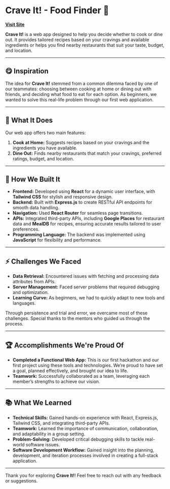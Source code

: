 # Crave It! - Food Finder 🍔

[**Visit Site**](https://crave-it-client.onrender.com/)

**Crave It!** is a web app designed to help you decide whether to cook or dine out. It provides tailored recipes based on your cravings and available ingredients or helps you find nearby restaurants that suit your taste, budget, and location.

---

## 😋 Inspiration

The idea for **Crave It!** stemmed from a common dilemma faced by one of our teammates: choosing between cooking at home or dining out with friends, and deciding what food to eat for each option. As beginners, we wanted to solve this real-life problem through our first web application.

---

## 🔄 What It Does

Our web app offers two main features:
1. **Cook at Home:** Suggests recipes based on your cravings and the ingredients you have available.
2. **Dine Out:** Finds nearby restaurants that match your cravings, preferred ratings, budget, and location.

---

## 🔧 How We Built It

- **Frontend:** Developed using **React** for a dynamic user interface, with **Tailwind CSS** for stylish and responsive design.
- **Backend:** Built with **Express.js** to create RESTful API endpoints for smooth data handling.
- **Navigation:** Used **React Router** for seamless page transitions.
- **APIs:** Integrated third-party APIs, including **Google Places** for restaurant data and **MealDB** for recipes, ensuring accurate results tailored to user preferences.
- **Programming Language:** The backend was implemented using **JavaScript** for flexibility and performance.

---

## ⚡ Challenges We Faced

- **Data Retrieval:** Encountered issues with fetching and processing data attributes from APIs.
- **Server Management:** Faced server problems that required debugging and optimization.
- **Learning Curve:** As beginners, we had to quickly adapt to new tools and languages.

Through persistence and trial and error, we overcame most of these challenges. Special thanks to the mentors who guided us through the process.

---

## 🏆 Accomplishments We're Proud Of

- **Completed a Functional Web App:** This is our first hackathon and our first project using these tools and technologies. We’re proud to have set a goal, planned effectively, and brought our idea to life.
- **Teamwork:** Successfully collaborated as a team, leveraging each member’s strengths to achieve our vision.

---

## 📚 What We Learned

- **Technical Skills:** Gained hands-on experience with React, Express.js, Tailwind CSS, and integrating third-party APIs.
- **Teamwork:** Learned the importance of communication, collaboration, and adaptability in a group setting.
- **Problem-Solving:** Developed critical debugging skills to tackle real-world software issues.
- **Software Development Workflow:** Gained insight into the planning, development, and iteration processes involved in creating a full-stack application.

---

Thank you for exploring **Crave It!**! Feel free to reach out with any feedback or suggestions.
